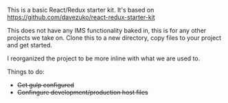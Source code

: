 This is a basic React/Redux starter kit.  It's based on https://github.com/davezuko/react-redux-starter-kit

This does not have any IMS functionality baked in, this is for any other projects we take on.  Clone this to a new directory, copy files to your project and get started.

I reorganized the project to be more inline with what we are used to.

Things to do:
* ~~Get gulp configured~~
* ~~Confingure development/production host files~~
